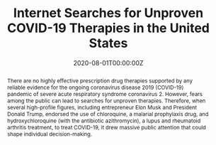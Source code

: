 ---
title: "Internet Searches for Unproven COVID-19 Therapies in the United States"

authors:
- "Michael Liu"
- "admin"
- "Mark Dredze"
- "Aaron S. Kesselheim"
- "John W. Ayers"
date: "2020-08-01T00:00:00Z"
doi: "10.1001/jamainternmed.2020.1764"
venue: "JAMA Internal Medicine"
publishDate: "2017-01-01T00:00:00Z"
publication_types: ["2"]
abstract: "There are no highly effective prescription drug therapies supported by any reliable evidence for the ongoing coronavirus disease 2019 (COVID-19) pandemic of severe acute respiratory syndrome coronavirus 2. However, fears among the public can lead to searches for unproven therapies. Therefore, when several high-profile figures, including entrepreneur Elon Musk and President Donald Trump, endorsed the use of chloroquine, a malarial prophylaxis drug, and hydroxychloroquine (with the antibiotic azithromycin), a lupus and rheumatoid arthritis treatment, to treat COVID-19, it drew massive public attention that could shape individual decision-making."
summary: "Liu, M., Caputi, T. L., Dredze, M., Kesselheim, A. S., & Ayers, J. W. (2020). Internet Searches for Unproven COVID-19 Therapies in the United States. JAMA Internal Medicine, 180(8), 1116. doi:10.1001/jamainternmed.2020.1764"
tags: 
featured: false
links:
- name: Paper Link
  url: "https://jamanetwork.com/journals/jamainternalmedicine/fullarticle/2765361"
url_pdf: "/files/JINT-2021.pdf"
image:
  focal_point: ""
  preview_only: false
---